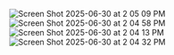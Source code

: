 ![Screen Shot 2025-06-30 at 2 05 09 PM](https://github.com/user-attachments/assets/d774c1f7-d30a-465a-9be0-2ac62430bd5c)
![Screen Shot 2025-06-30 at 2 04 58 PM](https://github.com/user-attachments/assets/805679dc-8346-40f0-b2e2-6492a5a53c51)
![Screen Shot 2025-06-30 at 2 04 13 PM](https://github.com/user-attachments/assets/18c56305-802c-4ce0-899a-c8f341cdeb49)
![Screen Shot 2025-06-30 at 2 04 32 PM](https://github.com/user-attachments/assets/150eaca0-a2b4-4c42-9f28-feaec5814e11)
